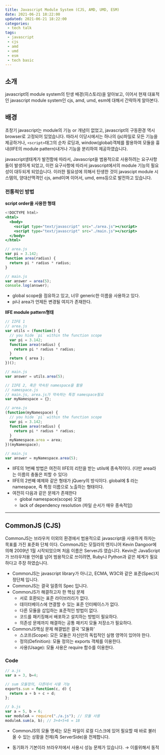 ```yaml
---
title: Javascript Module System (CJS, AMD, UMD, ESM)
date: 2021-06-21 18:22:00
updated: 2021-06-21 18:22:00
categories:
 - tech talk
tags:
 - javascript
 - cjs
 - amd
 - umd
 - esm
 - tech basic
---
```


## 소개

javascript의 module system의 탄생 배경(히스토리)을 알아보고, 이어서 현재 대표적인 javascript module system인 cjs, amd, umd, esm에 대해서 간략하게 알아본다.

## 배경

초창기 javascript는 module의 기능 or 개념이 없었고, javascript의 구동환경 역시 browser로 고정되어 있었습니다. 따라서 이당시에서는 하나의 (js)파일로 모든 기능을 제공하거나, ```<script>```태그의 순차 로딩과, window(global)객체를 활용하여 모듈을 흉내(IIFE의 module pattern)내거나 기능을 분리하여 제공하였습니다.

javascript생태계가 발전함에 따라서, Javascript을 범용적으로 사용하려는 요구사항들이 발생하게 되었고, 이런 요구사항에 따라서 javascript에서의 module 기능의 필요성이 대두되게 되었습니다. 이러한 필요성에 의해서 탄생한 것이 javascipt module 시스템의, 양대산맥격인 cjs, amd이며 이어서, umd, ems등으로 발전하고 있습니다.

### 전통적인 방법

**script order을 사용한 형태**

```jsx
<!DOCTYPE html>
<html>
  <body>
    <script type="text/javascript" src="./area.js"></script>
    <script type="text/javascript" src="./main.js"></script>
  </body>
</html>

// area.js
var pi = 3.142;
function area(radius) {
  return pi * radius * radius;
}

// main.js
var answer = area(5);
console.log(answer);
```

- global scope을 점유하고 있고, 너무 generic한 이름을 사용하고 있다.
- pi나 area가 언제든 변경될 여지가 존재한다.

**IIFE module pattern형태**

```jsx
// IIFE 1
// area.js
var utils = (function() {
  // you hide `pi` within the function scope
  var pi = 3.142;
  function area(radius) {
    return pi * radius * radius;
  }
  return { area };
})();

// main.js
var answer = utils.area(5);

// IIFE 2, 혹은 약속된 namespace을 활용
// namespace.js
// main.js, area.js가 약속하는 특정 namespace필요
var myNamespace = {};

// area.js
(function(myNamespace) {
  // you hide `pi` within the function scope
  var pi = 3.142;
  function area(radius) {
    return pi * radius * radius;
  }
  myNamespace.area = area;
})(myNamespace);

// main.js
var answer = myNamespace.area(5);
```

- IIFE의 1번째 방법은 여전히 IIFE의 리턴을 받는 utils에 종속적이다. (다만 area라는 이름의 충돌은 피할 수 있다)
- IIFE의 2번째 예제와 같은 형태가 jQuery의 방식이다. global에  $ 라는 namespace, 즉 특정 이름으로 노출하는 형태이다.
- 여전히 다음과 같은 문제가 존재한다
    - global namespace(scope) 오염
    - lack of dependency resolution (파일 순서가 매우 종속적임)

---

## CommonJS (CJS)

CommonJS는 브라우저 이외의 환경에서 범용적으로 javascript을 사용하게 하자는 목표를 가진 표준화 단체 이다. CommonJS는 모질라의 엔지니어 Kevin Dangoor에 의해 2009년 1월 시작되었으며 처음 이름은 ServerJS 였습니다. Kevin은 JavaScript가 브라우저용 언어를 넘어 범용적으로 쓰이려면, Ruby나 Python과 같은 체계가 필요하다고 주장 하였습니다.

- CommonJS는 javascript library가 아니고, ECMA, W3C와 같은 표준(Spec)지정단체 입니다.
- CommonJS는 결국 일종의 Spec 입니다.
- CommonJS가 해결하고자 한 핵심 문제
    - 서로 호환되는 표준 라이브러리가 없다.
    - 데이터베이스에 연결할 수 있는 표준 인터페이스가 없다.
    - 다른 모듈을 삽입하는 표준적인 방법이 없다.
    - 코드를 패키징해서 배포하고 설치하는 방법이 필요하다.
    - 의존성 문제까지 해결하는 공통 패키지 모듈 저장소가 필요하다.
- CommonJS핵심 문제 해결법은 결국 '모듈화'
    - 스코프(Scope): 모든 모듈은 자신만의 독립적인 실행 영역이 있어야 한다.
    - 정의(Definition): 모듈 정의는 exports 객체를 이용한다.
    - 사용(Usage): 모듈 사용은 require 함수를 이용한다.

### **Code**

```jsx
// a.js
var a = 3, b=4;

// sum 모듈정의, 다른데서 사용 가능
exports.sum = function(c, d) {
  return a + b + c + d;
};
```

```jsx
// b.js
var a = 5, b = 6;
var moduleA = require("./a.js"); // 모듈 사용
moduleA.sum(a, b); // 3+4+5+6 = 18
```

- CommonJS의 모듈 명세는 모든 파일이 로컬 디스크에 있어 필요할 때 바로 불러올 수 있는 상황을 전제(즉 ServerSide)을 전제합니다.
- 동기화가 기본이라 브라우저에서 사용시 성능 문제가 있습니다. → 이를위해서 동적 <script> 태그 삽입등이 추가되었습니다.
- JavaScript가 브라우저에서 동작할 때는 서버 사이드 JavaScript와 달리 파일 단위의 스코프가 없습니다.
    - 동적 <script>로 로딩시, 전통적인 방법과 동일하게, a.js와 b.js를 차례대로 로드하면, a.js의 변수가 b.js의 변수를 모두 덮어쓰게 되는 전역변수 문제도 발생합니다.
    - 이런 문제를 해결하기 위해서, CommonJS는 서버 모듈을 비동기적으로 클라이언트에 전송할 수 있는 모듈 전송 포맷(module transport format)을 추가로 정의했습니다.

    ```jsx
    // complex-numbers/plus-two.js
    require.define({"complex-numbers/plus-two": function(require, exports) {
        //콜백 함수 안에 모듈을 정의한다.
        var sum = require("./complex-number").sum;
        exports.plusTwo = function(a){
            return sum(a, 2);
        };
    },["complex-numbers/math"]); //먼저 로드되어야 할 모듈을 기술한다.
    ```

### 구현체

대표적으로 node.js 와  FINF가 있습니다.

- 브라우저용
    - curl.js([http://github.com/unscriptable/curl](http://github.com/unscriptable/curl))
    - SproutCore([http://sproutcore.com](http://sproutcore.com/))
    - PINF([http://github.com/pinf/loader-js](http://github.com/pinf/loader-js))
    - 기타 등등
- 서버사이드용
    - Node.js([http://nodejs.org](http://nodejs.org/))
    - Narwhal([https://github.com/tlrobinson/narwhal](https://github.com/tlrobinson/narwhal))
    - Persevere([http://www.persvr.org](http://www.persvr.org/))
    - Wakanda([http://www.wakandasoft.com](http://www.wakandasoft.com/))

참고: node.js의 경우, v12부터는 esm와 cjs을 모두 지원합니다, 2021년 6월 기준 16.0.3 에서 둘다 지원 가능([https://nodejs.org/api/modules.html](https://nodejs.org/api/modules.html), [https://nodejs.org/api/esm.html](https://nodejs.org/api/esm.html))

---

## Asynchronous module definition (AMD)

AMD그룹은 CommonJS에서 독립한(갈라져나온) 그룹입니다. AMD는 네트웍을 통해 비동기형태로 파일을 내려받는 환경(브라우저환경)에서의 모듈화에 중접을 두고 있습니다. 이는 CommonJS 추구하는 브라우저 이외의 환경을 목표로 하는 부분과 중점요소가 달랐기 때문에 CommonJS에서 합의점을 도출하지 못하고 갈라져 나오게 되었습니다.

CJS, AMD을 가지고 무었이 더 좋다고 이야기 하기 힘듭니다. 둘다 서버환경, 브라우저 환경에서 구동 가능합니다. 다만 중점 요소가 명확하기 때문에 Server(node)에서는 CJS가 좀더 적합하고, FE(Browser)환경에서는 AMD가 좀더 적합합니다.

### Code

**모듈 정의**

```jsx
// spec
define(id?, dependencies?, factory);
```

```jsx
/* js/a.js */
// 모듈 정의의 기본 형태
define([ // 의존 모듈들을 나열한다. 모듈이 한 개라도 배열로 넘겨야 한다.
    'js/util',
    'js/Ajax',
    'js/Event'
], function (util, Ajax, Event) { // 의존 모듈들은 순서대로 매개변수에 담긴다.
    // 의존 모듈들이 모두 로딩 완료되면 이 함수를 실행한다.
    // 초기화 영역
    var callCount = 0;

    function sum(a, b) {
        callCount += 1;
        return a + b;
    }

    function getCallCount() {
      return i;
    }

    // 외부에 노출할 함수들만 반환한다.
    return {
        sum: sum,
        getCallCount: getCallCount
    };
});

// AMD 명세에서 정의하는 전역변수는 define과
// CommonJS에서 사용하는 require 객체, exports 객체가 있다.
// 그리고 전역 모듈을 명시적으로 가리킬 때 사용하는 define.amd 프로퍼티도 사용할 수 있다
```

**모듈사용**

```jsx
/* js/main.js */
require([
    'js/a'
], function (a) {
    console.log(a.sum(1,2)); // 3
    console.log(a.getCallCount()); // 1
});
```

**부가설명**

- dependency(의존모듈)의 로딩 순서는 보장되지 않는다. (비동기로 받음)
    - dependency의 로딩 순서가 중요하다면 아래와 같이 중첩 require을 사용해야 한다.

    ```jsx
    require(['js/a'], function (a) {
        require(['js/b'], function (b) {
            // a -> b 로딩 순서 보장
        });
    });
    ```

- define구문에 dependency는 한번만 로딩된다. (다른 어디선가 동일한 모듈 로딩시 바로 로딩됨)

### 구현체

대표적으로 Dojo1.7 나 EmberJS등의 framework에서 AMD형태의 loader을 제공합니다. requirejs는 가장 대표적인 amd module loader입니다.

- 브라우저용
    - RequireJS([http://requirejs.org](http://requirejs.org/))
    - curl.js([http://github.com/unscriptable/curl](http://github.com/unscriptable/curl))
    - bdLoad([http://bdframework.org/bdLoad/](http://bdframework.org/bdLoad/))
    - Yabble([http://github.com/jbrantly/yabble](http://github.com/jbrantly/yabble))
    - PINF([http://github.com/pinf/loader-js](http://github.com/pinf/loader-js))
    - 기타 등등
- 서버사이드용
    - RequireJS([http://requirejs.org](http://requirejs.org/))
    - PINF([http://github.com/pinf/loader-js](http://github.com/pinf/loader-js))

---

## Universal Module Definition (UMD)

UMD는 CommonJS, AMD와 같이 javascript의 module에 대한 spec이 나누어져 있어서 나온 불편함을 한방에 해결하기 위해 나온 개념 입니다. CommonJS와 AMD와는 달리 spec은 아니고, CommonJS, AMD, 그리고 전통적인 방법(window 객체에 bind)을 모두 지원하는 형태(일종의 구현 패턴, 디자인패턴)으로 되어 있습니다.

### Code

```jsx
(function (global, factory) {
    if (typeof define === 'function' && define.amd) { // ADM
        define(['jquery'], factory);
    } else if (typeof module === 'object' && module.exports) { // CommonJS
        // Node/CommonJS
        module.exports = function( root, jQuery ) {
            if ( jQuery === undefined ) {
                if ( typeof window !== 'undefined' ) {
                    jQuery = require('jquery');
                }
                else {
                    jQuery = require('jquery')(root);
                }
            }
            factory(jQuery);
            return jQuery;
        };
    } else { // window(Browser globals)
        global.$ = factory(jQuery);
    }
}(window, function ($) {
    $.fn.jqueryPlugin = function () { return true; };
}));
```

- UMD형태를 제공하는 전형적인 패턴입니다.
    - 참고: [https://github.com/umdjs/umd/blob/master/templates](https://github.com/umdjs/umd/blob/master/templates)
- UMD에서는, AMD는 define을 사용하고, CommonJS는 module.exports를 사용하는 차이점을 응용하여 모듈을 정의해줍니다. 둘다 아닌경우 전통적인 방식으로 global에 bind해줍니다.

**부가설명**

- umd는 현재 사용하는 javascript module 형태와 무관하게 어디서든 사용 가능한 구조로 되어 있습니다.
- 보통 webpack와 같은 bundler사용시에는 직접 구현할 필요없이 해당 형태로 만들어 줍니다.
    - 참고: [https://webpack.js.org/configuration/output/#outputglobalobject](https://webpack.js.org/configuration/output/#outputglobalobject)

---

## ECMAScript Module (ESM)

ESM은 ECMAScript에서 지원하는 자바스크립트 공식 모듈 시스템입니다. es6 부터 추가되었으며, 현재 IE을 제외한, 대다수의 브라우저에서 지원 가능합니다. es6문법 이전의 브라우저에서는 당연 미지원하기 때문에 구 브라우저 지원이 필요한 경우 bundler을 통해서 umd나 cjs, amd등으로 변환하여 지원하여야 합니다.

- browser support: [https://developer.mozilla.org/en-US/docs/Web/JavaScript/Guide/Modules#browser_support](https://developer.mozilla.org/en-US/docs/Web/JavaScript/Guide/Modules#browser_support)

### **동작**

- 참고: [https://ui.toast.com/weekly-pick/ko_20180402](https://ui.toast.com/weekly-pick/ko_20180402)
- Browser기준 → 구성, 인스턴스화, 평가 → 모듈 인스턴스가 나옴
    1. 구성 - 모든 파일을 찾아 다운로드하고 모듈 레코드로 구문분석한다.
    2. 인스턴스 화 - export 된 값을 모두 배치하기 위해 메모리에 있는 공간들을 찾는다(아직 실제 값은 채우지 않음). 그다음 export와 import들이 이런 메모리 공간들을 가리키도록 한다. 이를 연결(linking) 이라고 한다.
    3. 평가 - 코드를 실행하여 상자의 값을 변수의 실제 값으로 채운다.

**구성**

1. 모듈이 들어있는 파일을 어디서 다운로드 할 것인지 확인한다(module resolution이라고도 함).
    - 파일의 진입점
        - 브라우저의 경우 script태그의 type="module" 로 구분
        - Node의 경우 script태그가 없기 때문에, .mjs 확장자 사용 (아직 논의중!!!)
2. 파일을 가져온다(URL을 통해 다운로드 하거나 파일 시스템에서 불러옴).
    - 실제 파일을 불러오는 것은 로더(loader)가 하며, 브라우저에서는 ES 모듈 명세가 아닌 HTML 명세를 따른다.
        - [ES 모듈 명세](https://tc39.github.io/ecma262/#sec-modules)는 모듈 레코드에 파일을 구문분석하는 방법과 인스턴스 화 하는 방법, 그리고 그 모듈을 평가하는 방법을 알려준다. 하지만 파일을 처음에 어떻게 얻는지는 말하고 있지 않다.

            파일을 불러오는 것은 로더(loader)이다. 로더는 다른 명세로 구성되어있다. 브라우저의 경우 [HTML 명세](https://html.spec.whatwg.org/#fetch-a-module-script-tree)를 따른다. 그러나 사용 중인 플랫폼에 따라 다른 로더를 가질 수 있다.

3. 파일을 모듈 레코드로 구문분석한다.
    - 파일 진입점에서 파일을 받고, 모듈 레코드(Module Record)라고 하는 데이터 구조로 변환해야한다. 이 과정에서 해당 파일들의 모든 구문을 분석할 필요가 있다.

**인스턴스화**

- 인스턴스는 코드와 상태를 결합한다. 상태는 메모리에 있으므로 인스턴스 화 단계는 모든 것을 메모리에 연결(linking)하는 것이다.
- 모듈 그래프를 인스턴스 화하기 위해 엔진은 깊이 우선 순회를 수행
- export의 값을 배치하기 위한 메모리 공간을 찾고 이를 가리키게 한다.
    - 한 모듈에 대한 export와 import는 같은 메모리의 주소를 가리키게 한다.
- 실제 값은 채우지 않는다. 실제 값은 평가 단계에서 채워진다.

**평가**

- JS 엔진은 함수 외부 코드인 최상위 레벨 코드를 실행하여 값을 채운다.
- 모듈은 한 번만 평가하도록 한다.
- 인스턴스 화와 마찬가지로 깊이 우선 탐색 순회을 한다.
- 모듈 맵은 표준 URL로 모듈을 캐시 하므로 각 모듈에 대해 하나의 모듈 레코드만 있다.

### code

**export(named)**

```jsx
export const a = 1
export function fn(){}
export class Class{}

const b = 1
function fn2(){}
class Class2{}

export { b, fn2, Class2 }
```

- export구문을 여러개 사용가능합니다.
- 변수, 함수, 클래스, 객체 모두 export가능합니다.

**export default**

```jsx
// 변수값은 default로 선언, 내보내기가 동시에 되지 않는다
export default const a = 1 // 안되요~!!

// fn.js
export default function fn(){}

// Class.js
export default class Class{}

//a.js
const a = 1
export default a

// fn.js
function fn(){}
export default fn

// Class.js
class Class{}
export default Class
```

- 변수를 제외하고, 선언과 동시에 export가 가능합니다.
- 선언과, export을 구분해서는 모두 가능합니다.
- export default는 모듈당 한번만 가능합니다. (보통 파일에서 한번만 가능)
- export default와 그냥 일반 export을 섞어서 사용 가능합니다.

**import(named export을 import)**

```jsx
import { a } from 'a.js'
import { fn } from 'fn.js'
import { Class } from 'class.js'
```

**import(export default을 import)**

```jsx
import a from 'a.js'
import fn from 'fn.js'
import Class from 'class.js'
import Change from 'class.js' //default의 경우 import된 모듈 이름 변경 가능합니다.
import { a }, Class from 'some.js' // default export와 export을 둘다 import 가능합니다.
```

- 그외 여러 esm형태의 import, export는 아래 링크  참고
    - [https://developer.mozilla.org/ko/docs/Web/JavaScript/Guide/Modules](https://developer.mozilla.org/ko/docs/Web/JavaScript/Guide/Modules)
    - [https://github.com/mdn/js-examples/tree/master/modules](https://github.com/mdn/js-examples/tree/master/modules)

**Entry**

```html
<script type="module" src="main.js"></script>
```

- type="module" 을 명시하면, main.js가 esm형태의 모듈을 따름을 브라우저에 알릴 수 있다.

**부가설명**

- node에서도 공식적으로 esm을 지원합니다.(현재 ems와 cjs을 모두 지원합니다)
- es module(esm)의 동작 방식 아래 참고에 설명 꼭 읽으면 좋습니다.
    - 참고: [https://ui.toast.com/weekly-pick/ko_20180402](https://ui.toast.com/weekly-pick/ko_20180402)
- script tag동작

    ![](../../assets/post-images/2021-06-21-Javascript-Module-System/async-defer.svg)

---

## 참고

CJS

- [http://www.commonjs.org/](http://www.commonjs.org/)
- [https://ko.wikipedia.org/wiki/CommonJS](https://ko.wikipedia.org/wiki/CommonJS)
- [https://www.blueskyonmars.com/2009/01/29/what-server-side-javascript-needs/](https://www.blueskyonmars.com/2009/01/29/what-server-side-javascript-needs/)
- [https://groups.google.com/g/commonjs?pli=1](https://groups.google.com/g/commonjs?pli=1)
- [https://d2.naver.com/helloworld/12864](https://d2.naver.com/helloworld/12864)
- [http://wiki.commonjs.org/wiki/Modules/Transport](http://wiki.commonjs.org/wiki/Modules/Transport)

AMD

- [https://www.oreilly.com/library/view/learning-javascript-design/9781449334840/ch11s02.html](https://www.oreilly.com/library/view/learning-javascript-design/9781449334840/ch11s02.html)
- [https://d2.naver.com/helloworld/591319](https://d2.naver.com/helloworld/591319)
- [https://requirejs.org/docs/whyamd.html](https://requirejs.org/docs/whyamd.html)
- [https://github.com/amdjs/amdjs-api/wiki/AMD](https://github.com/amdjs/amdjs-api/wiki/AMD)
- [https://github.com/amdjs/amdjs-api/blob/master/AMD.md](https://github.com/amdjs/amdjs-api/blob/master/AMD.md)
- [https://en.wikipedia.org/wiki/Asynchronous_module_definition](https://en.wikipedia.org/wiki/Asynchronous_module_definition)
- [https://www.slideshare.net/xMartin12/asynchronous-module-definition-amd](https://www.slideshare.net/xMartin12/asynchronous-module-definition-amd)

UMD

- [https://github.com/umdjs/umd](https://github.com/umdjs/umd)
- [https://sub0709.tistory.com/49](https://sub0709.tistory.com/49)
- [https://www.zerocho.com/category/JavaScript/post/5b67e7847bbbd3001b43fd73](https://www.zerocho.com/category/JavaScript/post/5b67e7847bbbd3001b43fd73)

ESM

- [https://yoeubi28.medium.com/commonjs-esm-모듈-순환-참조-차이-e5cd1047deaf](https://yoeubi28.medium.com/commonjs-esm-%EB%AA%A8%EB%93%88-%EC%88%9C%ED%99%98-%EC%B0%B8%EC%A1%B0-%EC%B0%A8%EC%9D%B4-e5cd1047deaf)
- [https://v8.dev/features/modules#mjs](https://v8.dev/features/modules#mjs)
- [https://hacks.mozilla.org/2018/03/es-modules-a-cartoon-deep-dive/](https://hacks.mozilla.org/2018/03/es-modules-a-cartoon-deep-dive/)
- [https://ui.toast.com/weekly-pick/ko_20180402](https://ui.toast.com/weekly-pick/ko_20180402)
- [https://velog.io/@jjunyjjuny/ES-Modules-정리하기](https://velog.io/@jjunyjjuny/ES-Modules-%EC%A0%95%EB%A6%AC%ED%95%98%EA%B8%B0)
- [https://yceffort.kr/2020/08/commonjs-esmodules](https://yceffort.kr/2020/08/commonjs-esmodules)
- [https://developer.mozilla.org/ko/docs/Web/JavaScript/Guide/Modules](https://developer.mozilla.org/ko/docs/Web/JavaScript/Guide/Modules)
- [https://developer.mozilla.org/en-US/docs/Web/JavaScript/Reference/Statements/import](https://developer.mozilla.org/en-US/docs/Web/JavaScript/Reference/Statements/import)
- [https://developer.mozilla.org/en-US/docs/Web/JavaScript/Reference/Statements/export](https://developer.mozilla.org/en-US/docs/Web/JavaScript/Reference/Statements/export)
- [https://tc39.es/ecma262/#sec-modules](https://tc39.es/ecma262/#sec-modules)

ETC

- [https://medium.com/sungthecoder/javascript-module-module-loader-module-bundler-es6-module-confused-yet-6343510e7bde](https://medium.com/sungthecoder/javascript-module-module-loader-module-bundler-es6-module-confused-yet-6343510e7bde)
- [https://lihautan.com/javascript-modules/](https://lihautan.com/javascript-modules/)
- [https://beomy.github.io/tech/javascript/cjs-amd-umd-esm/#:~:text=ESM은 ECMAScript에서 지원,들러를 함께 사용해야 합니다](https://beomy.github.io/tech/javascript/cjs-amd-umd-esm/#:~:text=ESM%EC%9D%80%20ECMAScript%EC%97%90%EC%84%9C%20%EC%A7%80%EC%9B%90,%EB%93%A4%EB%9F%AC%EB%A5%BC%20%ED%95%A8%EA%BB%98%20%EC%82%AC%EC%9A%A9%ED%95%B4%EC%95%BC%20%ED%95%A9%EB%8B%88%EB%8B%A4)
- [https://thebook.io/080203/ch22/04/](https://thebook.io/080203/ch22/04/)
- [https://defineall.tistory.com/916](https://defineall.tistory.com/916)